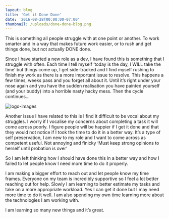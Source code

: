 ```yaml
---
layout: blog
title: 'Get it Done Done'
date: '2016-08-28T00:00:00-07:00'
thumbnail: /uploads/done-done-blog.png
---
```


This is something all people struggle with at one point or another. To work smarter and in a way that makes future work easier, or to rush and get things done, but not actually DONE done.

Since I have started a new role as a dev, I have found this is something that I struggle with often. Each time I tell myself ‘today is the day, I WILL take the time’ but things come up, I get side-tracked and I find myself rushing to finish my work as there is a more important issue to resolve. This happens a few times, weeks pass and you forget all about it. Until it’s right under your nose again and you have the sudden realisation you have painted yourself (and your buddy) into a horrible nasty hacky mess. Then the cycle continues...

![logo-images](/uploads/dead-code.png)

Another issue I have related to this is I find it difficult to be vocal about my struggles. I worry if I vocalise my concerns about completing a task it will come across poorly. I figure people will be happier if I get it done and that they would not notice if I took the time to do it in a better way. It’s a type of self preservation, I am new to my role and I want to come across as competent useful. Not annoying and finicky ‘Must keep strong opinions to herself until probation is over’

So I am left thinking how I should have done this in a better way and how I failed to let people know I need more time to do it properly.

I am making a bigger effort to reach out and let people know my time frames. Everyone on my team is incredibly supportive so I feel a lot better reaching out for help. Slowly I am learning to better estimate my tasks and take on a more appropriate workload. Yes I can get it done but I may need more time to do it well. I am also spending my own time learning more about the technologies I am working with.

I am learning so many new things and it’s great.
